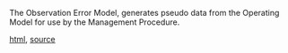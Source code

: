 The Observation Error Model, generates pseudo data from the Operating Model for use by the Management Procedure.

[html](http://rpubs.com/laurie/448126), [source](https://github.com/laurieKell/mydas-pkg/blob/master/vignettes/mydas_oem.Rmd)

 

